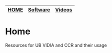 | [HOME](README.md) |  [Software](Software.md)   |    [Videos](Videos.md)              |
| -------- | ----------------------------------- | ----------------------------------- |

# Home
Resources for UB VIDIA and CCR and their usage

